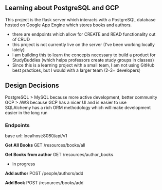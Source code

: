 ## Learning about PostgreSQL and GCP
This project is the flask server which interacts with a PostgreSQL database hosted on Google App Engine which stores books and authors.
- there are endpoints which allow for CREATE and READ functionality out of CRUD
- this project is not currently live on the server (I've been working locally lately)
- I am building this to learn the concepts necessary to build a product for StudyBuddies (which helps professors create study groups in classes)
- Since this is a learning project with a small team, I am not using GitHub best practices, but I would with a larger team (2-3+ developers)

## Design Decisions
PostgreSQL > MySQL because more active development, better community  
GCP > AWS because GCP has a nicer UI and is easier to use  
SQLAlchemy has a rich ORM methodology which will make development easier in the long run

### Endpoints
base url: localhost:8080/api/v1

**Get All Books**
GET /resources/books/all

**Get Books from author**
GET /resources/author_books
- In progress

**Add author**
POST /people/authors/add

**Add Book**
POST /resources/books/add
